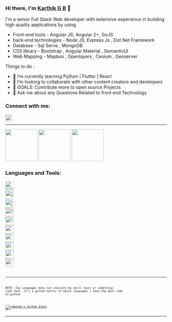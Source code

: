 ### Hi there, I'm [Karthik G B](https://karthikgb.com/) 👋

I'm a senior Full Stack Web developer with extensive experience in building high quality applications by using 
- Front-end tools -  Angular JS, Angular 2+, GoJS 
- back-end technologies - Node JS, Express Js , Dot Net Framework
- Database - Sql Serve , MongoDB
- CSS library - Bootstrap , Angular Material , SemanticUI
- Web Mapping - Mapbox , Openlayers , Cesium , Geoserver

Things to do : 
- 🌱 I’m currently learning Python | Flutter | React
- 👯 I’m looking to collaborate with other content creators and developers
- 🤔  GOALS: Contribute more to open source Projects
- 💬  Ask me about any Questions Related to front end Technology


### Connect with me:

[<img align="left" alt="Sabesan" width="22px" src="https://img.icons8.com/color/48/000000/linkedin.png" />](https://www.linkedin.com/in/karthikgb/)

<br />

---


<p float="left">
  <img src="https://img.icons8.com/fluent/240/000000/visual-studio-code-2019.png" width="100" />
  <img src="https://img.icons8.com/fluent/240/000000/visual-studio-code-2019.png" width="100" /> 
  <img src="https://img.icons8.com/fluent/240/000000/visual-studio-code-2019.png" width="100" />
</p>





### Languages and Tools:
<p float="left">

[<code><img alt="visual studio code" width="26px" src="https://img.icons8.com/fluent/240/000000/visual-studio-code-2019.png" /><code>](https://code.visualstudio.com/)
[<code><img alt="javascript" width="26px" src="https://img.icons8.com/color/240/000000/javascript.png" /><code>](https://developer.mozilla.org/en-US/docs/Web/JavaScript)
[<code><img alt="angular" width="26px" src="https://img.icons8.com/color/48/000000/angularjs.png" /><code>](https://angular.io/)
[<code><img alt="python" width="26px" src="https://img.icons8.com/color/240/000000/python.png"><code>](https://www.python.org/)
[<code><img alt="typescript" width="26px" src="https://img.icons8.com/color/240/000000/typescript.png"><code>](https://www.typescriptlang.org/)
[<code><img alt="html5" width="26px" src="https://img.icons8.com/color/240/000000/html-5.png"><code>](https://developer.mozilla.org/en-US/docs/Web/HTML)
[<code><img alt="css3" width="26px" src="https://img.icons8.com/color/240/000000/css3.png"><code>](https://developer.mozilla.org/en-US/docs/Web/CSS)
[<code><img alt="sass" width="26px" src="https://img.icons8.com/color/240/000000/sass.png"><code>](https://sass-lang.com/)
[<code><img alt="Node.js" width="26px" src="https://img.icons8.com/color/240/000000/nodejs.png"><code>](https://nodejs.org/en/)
[<code><img alt="github" width="26px" src="https://img.icons8.com/ios-glyphs/240/000000/github.png"><code>](https://github.com/)

---

_NOTE: Top languages does not indicate my skill level or something like that, it's a github metric of which languages i have the most code on github_

<a href="https://github-readme-stats.sabesansathananthan.vercel.app/api?username=karthikgb&show_icons=true&hide_border=true&count_private=true&include_all_commits=true&theme=radical">
<img align="center" alt="sabesan's Github Stats" src="https://github-readme-stats.sabesansathananthan.vercel.app/api?username=karthikgb&show_icons=true&hide_border=true&count_private=true&include_all_commits=true&theme=radical" /></a>


---
  
<!--
**karthikgb/karthikgb** is a ✨ _special_ ✨ repository because its `README.md` (this file) appears on your GitHub profile.

Here are some ideas to get you started :-

- 🔭 I’m currently working on ...
- 🌱 I’m currently learning ...
- 👯 I’m looking to collaborate on ...
- 🤔 I’m looking for help with ...
- 💬 Ask me about ...
- 📫 How to reach me: ...
- 😄 Pronouns: ...
- ⚡ Fun fact: ...
-->
